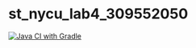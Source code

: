 # st_nycu_lab4_309552050
[![Java CI with Gradle](https://github.com/luwade123/st_nycu_lab4_309552050/actions/workflows/gradle.yml/badge.svg)](https://github.com/luwade123/st_nycu_lab4_309552050/actions/workflows/gradle.yml)